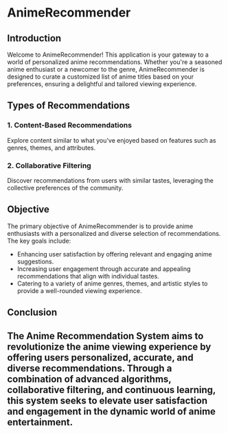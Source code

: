 # AnimeRecommender

## Introduction

Welcome to AnimeRecommender! This application is your gateway to a world of personalized anime recommendations. Whether you're a seasoned anime enthusiast or a newcomer to the genre, AnimeRecommender is designed to curate a customized list of anime titles based on your preferences, ensuring a delightful and tailored viewing experience.

## Types of Recommendations

### 1. Content-Based Recommendations

Explore content similar to what you've enjoyed based on features such as genres, themes, and attributes.

### 2. Collaborative Filtering

Discover recommendations from users with similar tastes, leveraging the collective preferences of the community.


## Objective

The primary objective of AnimeRecommender is to provide anime enthusiasts with a personalized and diverse selection of recommendations. The key goals include:

- Enhancing user satisfaction by offering relevant and engaging anime suggestions.
- Increasing user engagement through accurate and appealing recommendations that align with individual tastes.
- Catering to a variety of anime genres, themes, and artistic styles to provide a well-rounded viewing experience.


## Conclusion

The Anime Recommendation System aims to revolutionize the anime viewing experience by offering users personalized, accurate, and diverse recommendations. Through a combination of advanced algorithms, collaborative filtering, and continuous learning, this system seeks to elevate user satisfaction and engagement in the dynamic world of anime entertainment.
---

